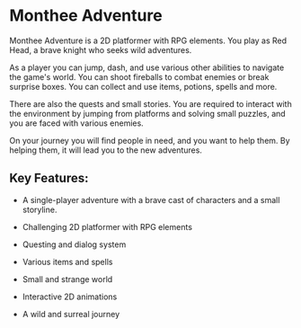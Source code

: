 # Monthee Adventure

Monthee Adventure is a 2D platformer with RPG elements. You play as Red Head, a brave knight who seeks wild adventures. 

As a player you can jump, dash, and use various other abilities to navigate the game's world. You can shoot fireballs to combat enemies or break surprise boxes. You can collect and use items, potions, spells and more. 

There are also the quests and small stories. You are required to interact with the environment by jumping from platforms and solving small puzzles, and you are faced with various enemies. 

On your journey you will find people in need, and you want to help them. By helping them, it will lead you to the new adventures.



## Key Features:

- A single-player adventure with a brave cast of characters and a small storyline.

- Challenging 2D platformer with RPG elements

- Questing and dialog system

- Various items and spells

- Small and strange world

- Interactive 2D animations

- A wild and surreal journey
